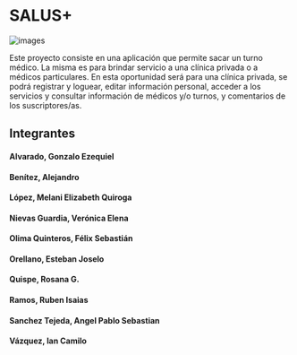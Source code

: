 # SALUS+
![images](https://github.com/melita-7/SALUS-aplic.movilesISPC-2023-c2/assets/106833817/8e419dd0-049f-4bb4-97eb-f6fa0f5244fe)

Este proyecto consiste en una aplicación que permite sacar un turno médico. La misma es para brindar servicio a una clínica privada o a médicos particulares. En esta oportunidad será para una clínica privada, se podrá registrar y loguear, editar información personal, acceder a los servicios y consultar información de médicos y/o turnos, y comentarios de los suscriptores/as.

## Integrantes
#### Alvarado, Gonzalo Ezequiel 
#### Benítez, Alejandro
#### López, Melani Elizabeth Quiroga 
#### Nievas Guardia, Verónica Elena
#### Olima Quinteros, Félix Sebastián
#### Orellano, Esteban Joselo
#### Quispe, Rosana G.
#### Ramos, Ruben Isaias
#### Sanchez Tejeda, Angel Pablo Sebastian 
#### Vázquez, Ian Camilo



